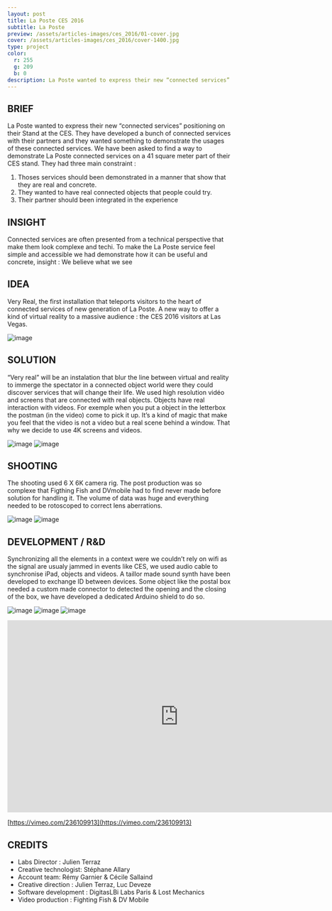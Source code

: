 ```yaml
---
layout: post
title: La Poste CES 2016
subtitle: La Poste
preview: /assets/articles-images/ces_2016/01-cover.jpg
cover: /assets/articles-images/ces_2016/cover-1400.jpg
type: project
color:
  r: 255
  g: 209
  b: 0
description: La Poste wanted to express their new “connected services” positioning on their Stand at the CES. They have developed a bunch of connected services with their partners and they wanted something to demonstrate the usages of these connected services. We have been asked to find a way to demonstrate La Poste connected services on a 41 square meter part of their CES stand.
---
```


## BRIEF

La Poste wanted to express their new “connected services” positioning on their Stand at the CES. They have developed a bunch of connected services with their partners and they wanted something to demonstrate the usages of these connected services. We have been asked to find a way to demonstrate La Poste connected services on a 41 square meter part of their CES stand. They had three main constraint :

1. Thoses services should been demonstrated in a manner that show that they are real and concrete.
2. They wanted to have real connected objects that people could try.
3. Their partner should been integrated in the experience


## INSIGHT

Connected services are often presented from a technical perspective that make them look complexe and techi. To make the La Poste service feel simple and accessible we had demonstrate how it can be useful and concrete, insight : We believe what we see

## IDEA

Very Real, the first installation that teleports visitors to the heart of connected services of new generation of La Poste. A new way to offer a kind of virtual reality to a massive audience : the CES 2016 visitors at Las Vegas.


![image](/assets/articles-images/ces_2016/02.jpg)



## SOLUTION

“Very real” will be an instalation that blur the line between virtual and reality to immerge the spectator in a connected object world were they could discover services that will change their life.
We used high resolution vidéo and screens that are connected with real objects.  Objects have real interaction with videos. For exemple when you put a object in the letterbox the postman (in the video) come to pick it up. It’s a kind of magic that make you feel that the video is not a video but a real scene behind a window. That why we decide to use 4K screens and videos.


![image](/assets/articles-images/ces_2016/04.jpg)
![image](/assets/articles-images/ces_2016/05.jpg)

## SHOOTING

The shooting used 6 X 6K camera rig. The post production was so complexe that Figthing Fish and DVmobile had to find never made before solution for handling it. The volume of data was huge and everything needed to be rotoscoped to correct lens aberrations.


![image](/assets/articles-images/ces_2016/03.jpg)
![image](/assets/articles-images/ces_2016/07.jpg)



## DEVELOPMENT / R&D

Synchronizing all the elements in a context were we couldn’t rely on wifi as the signal are usualy jammed in events like CES, we used audio cable to synchronise iPad, objects and videos. A taillor made sound synth have been developed to exchange ID between devices. Some object like the postal box needed a custom made connector to detected the opening and the closing of the box, we have developed a dedicated Arduino shield to do so.


![image](/assets/articles-images/ces_2016/06.jpg)
![image](/assets/articles-images/ces_2016/08.jpg)
![image](/assets/articles-images/ces_2016/09.jpg)

<iframe src="https://player.vimeo.com/video/236109913" width="770" height="433" frameborder="0" webkitallowfullscreen mozallowfullscreen allowfullscreen class="uk-responsive-width"></iframe>


[https://vimeo.com/236109913](https://vimeo.com/236109913)

## CREDITS

- Labs Director : Julien Terraz
- Creative technologist:  Stéphane Allary
- Account team: Rémy Garnier & Cécile Sallaind
- Creative direction : Julien Terraz, Luc Deveze
- Software development : DigitasLBi Labs Paris & Lost Mechanics
- Video production : Fighting Fish & DV Mobile
